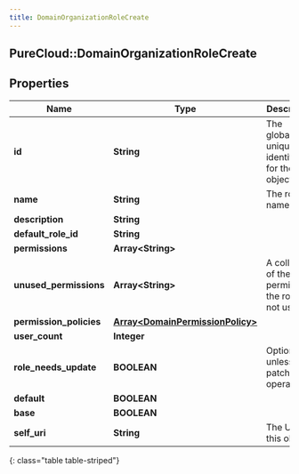 ```yaml
---
title: DomainOrganizationRoleCreate
---
```

## PureCloud::DomainOrganizationRoleCreate

## Properties

|Name | Type | Description | Notes|
|------------ | ------------- | ------------- | -------------|
| **id** | **String** | The globally unique identifier for the object. | [optional] |
| **name** | **String** | The role name | |
| **description** | **String** |  | [optional] |
| **default_role_id** | **String** |  | [optional] |
| **permissions** | **Array&lt;String&gt;** |  | [optional] |
| **unused_permissions** | **Array&lt;String&gt;** | A collection of the permissions the role is not using | [optional] |
| **permission_policies** | [**Array&lt;DomainPermissionPolicy&gt;**](DomainPermissionPolicy.html) |  | [optional] |
| **user_count** | **Integer** |  | [optional] |
| **role_needs_update** | **BOOLEAN** | Optional unless patch operation. | [optional] |
| **default** | **BOOLEAN** |  | [optional] |
| **base** | **BOOLEAN** |  | [optional] |
| **self_uri** | **String** | The URI for this object | [optional] |
{: class="table table-striped"}



